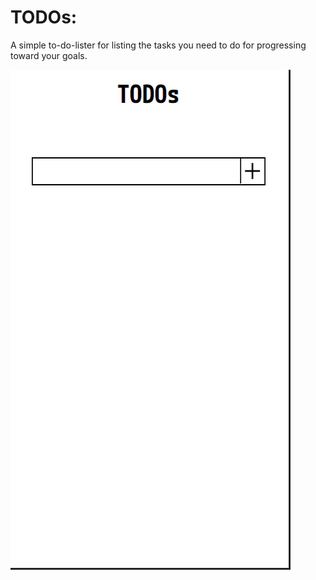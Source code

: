 # TODOs:

A simple to-do-lister for listing the tasks you need to do for progressing toward your goals.

![TODOs](https://github.com/bibashmgr/todos/blob/master/public/images/todos.jpg)



